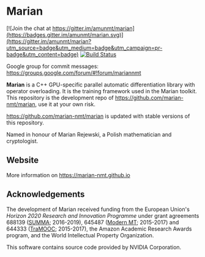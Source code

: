 Marian
======

[![Join the chat at https://gitter.im/amunmt/marian](https://badges.gitter.im/amunmt/marian.svg)](https://gitter.im/amunmt/marian?utm_source=badge&utm_medium=badge&utm_campaign=pr-badge&utm_content=badge)
[![Build Status](http://vali.inf.ed.ac.uk/jenkins/buildStatus/icon?job=marian-dev)](http://vali.inf.ed.ac.uk/jenkins/job/marian-dev/)

Google group for commit messages: https://groups.google.com/forum/#!forum/mariannmt

**Marian** is a C++ GPU-specific parallel automatic differentiation library
with operator overloading. It is the training framework used in the Marian
toolkit. This repository is the development repo of https://github.com/marian-nmt/marian, use it at your own risk.

https://github.com/marian-nmt/marian is updated with stable versions of this repository.

Named in honour of Marian Rejewski, a Polish mathematician and cryptologist.

## Website

More information on https://marian-nmt.github.io

## Acknowledgements

The development of Marian received funding from the European Union's
_Horizon 2020 Research and Innovation Programme_ under grant agreements
688139 ([SUMMA](http://www.summa-project.eu); 2016-2019),
645487 ([Modern MT](http://www.modernmt.eu); 2015-2017) and
644333 ([TraMOOC](http://tramooc.eu/); 2015-2017),
the Amazon Academic Research Awards program, and
the World Intellectual Property Organization.

This software contains source code provided by NVIDIA Corporation.

